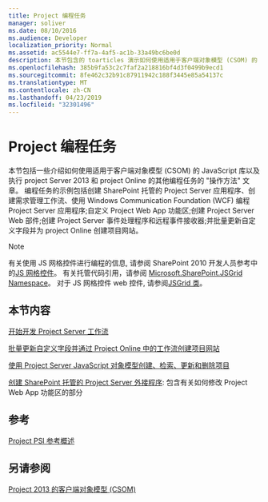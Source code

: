 ```yaml
---
title: Project 编程任务
manager: soliver
ms.date: 08/10/2016
ms.audience: Developer
localization_priority: Normal
ms.assetid: ac5544e7-ff7a-4af5-ac1b-33a49bc6be0d
description: 本节包含的 toarticles 演示如何使用适用于客户端对象模型 (CSOM) 的 JavaScript 库, 并为 project Server 2013 和 project Online 执行其他编程任务。 编程任务的示例包括创建 SharePoint 托管的 Project Server 应用程序、创建需求管理工作流、使用 Windows Communication Foundation (WCF) 编程 Project Server 应用程序;自定义 Project Web App 功能区;创建 Project Server Web 部件;创建 Project Server 事件处理程序和远程事件接收器;并批量更新自定义字段并为 project Online 创建项目网站。
ms.openlocfilehash: 385b9fa53c2c7faf2a218816bf4d3f0499b9ecd1
ms.sourcegitcommit: 8fe462c32b91c87911942c188f3445e85a54137c
ms.translationtype: MT
ms.contentlocale: zh-CN
ms.lasthandoff: 04/23/2019
ms.locfileid: "32301496"
---
```

# <a name="project-programming-tasks"></a>Project 编程任务

本节包括一些介绍如何使用适用于客户端对象模型 (CSOM) 的 JavaScript 库以及执行 project Server 2013 和 project Online 的其他编程任务的 "操作方法" 文章。 编程任务的示例包括创建 SharePoint 托管的 Project Server 应用程序、创建需求管理工作流、使用 Windows Communication Foundation (WCF) 编程 Project Server 应用程序;自定义 Project Web App 功能区;创建 Project Server Web 部件;创建 Project Server 事件处理程序和远程事件接收器;并批量更新自定义字段并为 project Online 创建项目网站。
  
> [!NOTE]
> 有关使用 JS 网格控件进行编程的信息, 请参阅 SharePoint 2010 开发人员参考中的[JS 网格控件](https://msdn.microsoft.com/library/ee535898%28office.14%29.aspx)。 有关托管代码引用，请参阅 [Microsoft.SharePoint.JSGrid Namespace](https://msdn.microsoft.com/library/microsoft.sharepoint.jsgrid%28Office.15%29.aspx)。 对于 JS 网格控件 web 控件, 请参阅[JSGrid 类](https://msdn.microsoft.com/library/microsoft.sharepoint.webcontrols.jsgrid%28Office.15%29.aspx)。 
  
## <a name="in-this-section"></a>本节内容

[开始开发 Project Server 工作流](getting-started-developing-project-server-workflows.md)
  
[批量更新自定义字段并通过 Project Online 中的工作流创建项目网站](bulk-update-custom-fields-and-create-project-sites-from-workflow-in-project.md)
  
[使用 Project Server JavaScript 对象模型创建、检索、更新和删除项目](create-retrieve-update-delete-projects-using-project-server-javascript.md)
  
[创建 SharePoint 托管的 Project Server 外接程序](create-a-sharepoint-hosted-project-server-add-in.md): 包含有关如何修改 Project Web App 功能区的部分 
  
## <a name="reference"></a>参考

[Project PSI 参考概述](project-psi-reference-overview.md)
  
## <a name="see-also"></a>另请参阅



[Project 2013 的客户端对象模型 (CSOM)](client-side-object-model-csom-for-project-2013.md)

